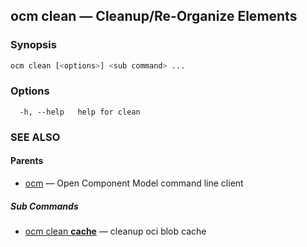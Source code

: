 ## ocm clean &mdash; Cleanup/Re-Organize Elements

### Synopsis

```bash
ocm clean [<options>] <sub command> ...
```

### Options

```
  -h, --help   help for clean
```

### SEE ALSO

#### Parents

* [ocm](ocm.md)	 &mdash; Open Component Model command line client


##### Sub Commands

* [ocm clean <b>cache</b>](ocm_clean_cache.md)	 &mdash; cleanup oci blob cache

